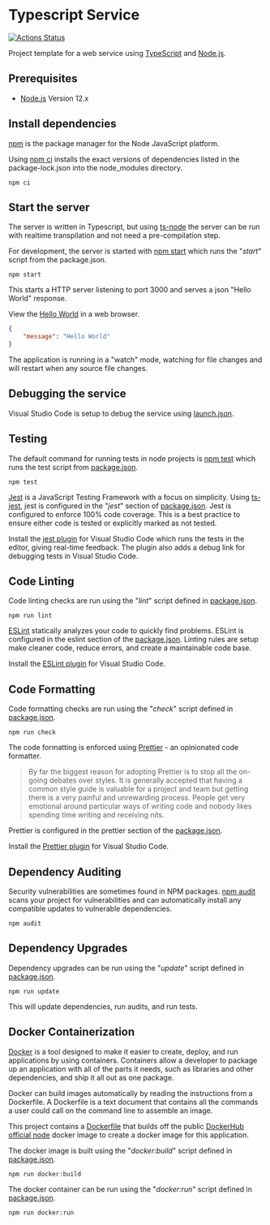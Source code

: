 # Typescript Service

[![Actions Status](https://github.com/jamestalton/typescript-service/workflows/build/badge.svg)](https://github.com/jamestalton/typescript-service/actions)

Project template for a web service using [TypeScript](https://www.typescriptlang.org/) and [Node.js](https://nodejs.org/en/).

## Prerequisites

-   [Node.js](https://nodejs.org) Version 12.x

## Install dependencies

[npm](https://www.npmjs.com/) is the package manager for the Node JavaScript platform.

Using [npm ci](https://docs.npmjs.com/cli/ci.html) installs the exact versions of dependencies listed in the package-lock.json into the node_modules directory.

```
npm ci
```

## Start the server

The server is written in Typescript, but using [ts-node](https://github.com/TypeStrong/ts-node) the server can be run with realtime transpilation and not need a pre-compilation step.

For development, the server is started with [npm start](https://docs.npmjs.com/cli/start.html) which runs the "_start_" script from the package.json.

```
npm start
```

This starts a HTTP server listening to port 3000 and serves a json "Hello World" response.

View the [Hello World](http://localhost:3000) in a web browser.

```json
{
    "message": "Hello World"
}
```

The application is running in a "watch" mode, watching for file changes and will restart when any source file changes.

## Debugging the service

Visual Studio Code is setup to debug the service using [launch.json](./.vscode/launch.json).

## Testing

The default command for running tests in node projects is [npm test](https://docs.npmjs.com/cli/test) which runs the test script from [package.json](./package.json).

```
npm test
```

[Jest](https://jestjs.io/) is a JavaScript Testing Framework with a focus on simplicity. Using [ts-jest](https://github.com/kulshekhar/ts-jest), jest is configured in the "_jest_" section of [package.json](./package.json). Jest is configured to enforce 100% code coverage. This is a best practice to ensure either code is tested or explicitly marked as not tested.

Install the [jest plugin](https://marketplace.visualstudio.com/items?itemName=Orta.vscode-jest) for Visual Studio Code which runs the tests in the editor, giving real-time feedback. The plugin also adds a debug link for debugging tests in Visual Studio Code.

## Code Linting

Code linting checks are run using the "_lint_" script defined in [package.json](./package.json).

```
npm run lint
```

[ESLint](https://eslint.org/) statically analyzes your code to quickly find problems. ESLint is configured in the eslint section of the [package.json](./package.json). Linting rules are setup make cleaner code, reduce errors, and create a maintainable code base.

Install the [ESLint plugin](https://marketplace.visualstudio.com/items?itemName=dbaeumer.vscode-eslint) for Visual Studio Code.

## Code Formatting

Code formatting checks are run using the "_check_" script defined in [package.json](./package.json).

```
npm run check
```

The code formatting is enforced using [Prettier](https://prettier.io/) - an opinionated code formatter.

> By far the biggest reason for adopting Prettier is to stop all the on-going debates over styles. It is generally accepted that having a common style guide is valuable for a project and team but getting there is a very painful and unrewarding process. People get very emotional around particular ways of writing code and nobody likes spending time writing and receiving nits.

Prettier is configured in the prettier section of the [package.json](./package.json).

Install the [Prettier plugin](https://github.com/prettier/prettier-vscode) for Visual Studio Code.

## Dependency Auditing

Security vulnerabilities are sometimes found in NPM packages. [npm audit](https://docs.npmjs.com/cli/audit) scans your project for vulnerabilities and can automatically install any compatible updates to vulnerable dependencies.

```
npm audit
```

## Dependency Upgrades

Dependency upgrades can be run using the "_update_" script defined in [package.json](./package.json).

```
npm run update
```

This will update dependencies, run audits, and run tests.

## Docker Containerization

[Docker](https://www.docker.com/get-started) is a tool designed to make it easier to create, deploy, and run applications by using containers. Containers allow a developer to package up an application with all of the parts it needs, such as libraries and other dependencies, and ship it all out as one package.

Docker can build images automatically by reading the instructions from a Dockerfile. A Dockerfile is a text document that contains all the commands a user could call on the command line to assemble an image.

This project contains a [Dockerfile](./Dockerfile) that builds off the public [DockerHub official node](https://hub.docker.com/_/node/) docker image to create a docker image for this application.

The docker image is built using the "_docker:build_" script defined in [package.json](./package.json).

```
npm run docker:build
```

The docker container can be run using the "_docker:run_" script defined in [package.json](./package.json).

```
npm run docker:run
```
